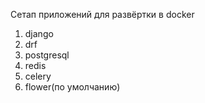 Сетап приложений для развёртки в docker

1) django
2) drf
3) postgresql
4) redis
5) celery
6) flower(по умолчанию)
